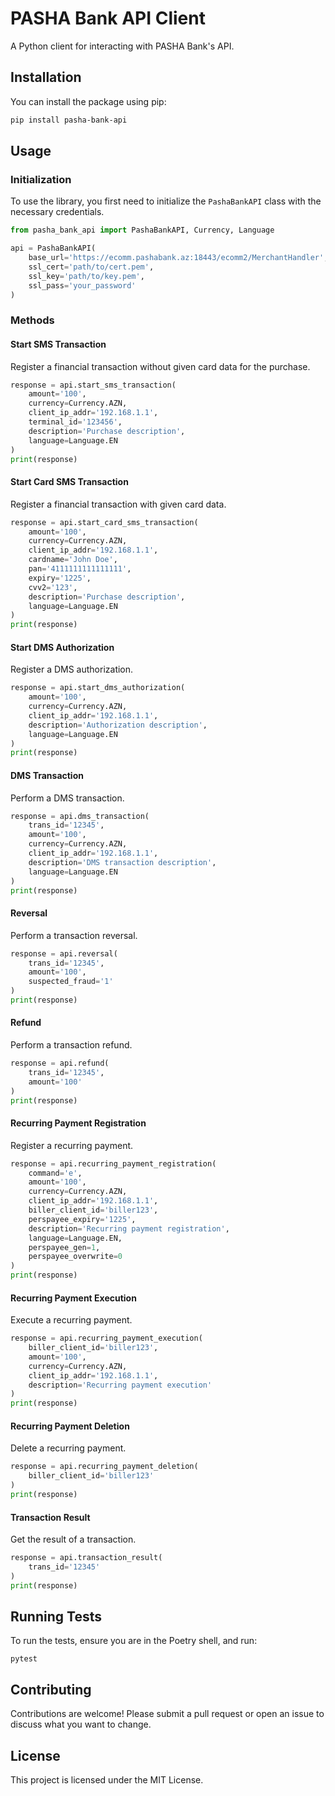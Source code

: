 
# PASHA Bank API Client

A Python client for interacting with PASHA Bank's API.

## Installation

You can install the package using pip:

```bash
pip install pasha-bank-api
```


## Usage

### Initialization

To use the library, you first need to initialize the `PashaBankAPI` class with the necessary credentials.

```python
from pasha_bank_api import PashaBankAPI, Currency, Language

api = PashaBankAPI(
    base_url='https://ecomm.pashabank.az:18443/ecomm2/MerchantHandler',
    ssl_cert='path/to/cert.pem',
    ssl_key='path/to/key.pem',
    ssl_pass='your_password'
)
````

### Methods

#### Start SMS Transaction

Register a financial transaction without given card data for the purchase.

```python
response = api.start_sms_transaction(
    amount='100',
    currency=Currency.AZN,
    client_ip_addr='192.168.1.1',
    terminal_id='123456',
    description='Purchase description',
    language=Language.EN
)
print(response)
```

#### Start Card SMS Transaction

Register a financial transaction with given card data.

```python
response = api.start_card_sms_transaction(
    amount='100',
    currency=Currency.AZN,
    client_ip_addr='192.168.1.1',
    cardname='John Doe',
    pan='4111111111111111',
    expiry='1225',
    cvv2='123',
    description='Purchase description',
    language=Language.EN
)
print(response)
```

#### Start DMS Authorization

Register a DMS authorization.

```python
response = api.start_dms_authorization(
    amount='100',
    currency=Currency.AZN,
    client_ip_addr='192.168.1.1',
    description='Authorization description',
    language=Language.EN
)
print(response)
```

#### DMS Transaction

Perform a DMS transaction.

```python
response = api.dms_transaction(
    trans_id='12345',
    amount='100',
    currency=Currency.AZN,
    client_ip_addr='192.168.1.1',
    description='DMS transaction description',
    language=Language.EN
)
print(response)
```

#### Reversal

Perform a transaction reversal.

```python
response = api.reversal(
    trans_id='12345',
    amount='100',
    suspected_fraud='1'
)
print(response)
```

#### Refund

Perform a transaction refund.

```python
response = api.refund(
    trans_id='12345',
    amount='100'
)
print(response)
```

#### Recurring Payment Registration

Register a recurring payment.

```python
response = api.recurring_payment_registration(
    command='e',
    amount='100',
    currency=Currency.AZN,
    client_ip_addr='192.168.1.1',
    biller_client_id='biller123',
    perspayee_expiry='1225',
    description='Recurring payment registration',
    language=Language.EN,
    perspayee_gen=1,
    perspayee_overwrite=0
)
print(response)
```

#### Recurring Payment Execution

Execute a recurring payment.

```python
response = api.recurring_payment_execution(
    biller_client_id='biller123',
    amount='100',
    currency=Currency.AZN,
    client_ip_addr='192.168.1.1',
    description='Recurring payment execution'
)
print(response)
```

#### Recurring Payment Deletion

Delete a recurring payment.

```python
response = api.recurring_payment_deletion(
    biller_client_id='biller123'
)
print(response)
```

#### Transaction Result

Get the result of a transaction.

```python
response = api.transaction_result(
    trans_id='12345'
)
print(response)
```

## Running Tests

To run the tests, ensure you are in the Poetry shell, and run:

```
pytest
```

## Contributing

Contributions are welcome! Please submit a pull request or open an issue to discuss what you want to change.

## License

This project is licensed under the MIT License.
